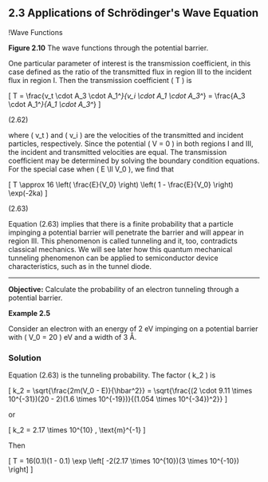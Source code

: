 ## 2.3 Applications of Schrödinger's Wave Equation

!Wave Functions

**Figure 2.10** The wave functions through the potential barrier.

One particular parameter of interest is the transmission coefficient, in this case defined as the ratio of the transmitted flux in region III to the incident flux in region I. Then the transmission coefficient \( T \) is

\[
T = \frac{v_t \cdot A_3 \cdot A_1^*}{v_i \cdot A_1 \cdot A_3^*} = \frac{A_3 \cdot A_1^*}{A_1 \cdot A_3^*}
\]

(2.62)

where \( v_t \) and \( v_i \) are the velocities of the transmitted and incident particles, respectively. Since the potential \( V = 0 \) in both regions I and III, the incident and transmitted velocities are equal. The transmission coefficient may be determined by solving the boundary condition equations. For the special case when \( E \ll V_0 \), we find that

\[
T \approx 16 \left( \frac{E}{V_0} \right) \left( 1 - \frac{E}{V_0} \right) \exp(-2ka)
\]

(2.63)

Equation (2.63) implies that there is a finite probability that a particle impinging a potential barrier will penetrate the barrier and will appear in region III. This phenomenon is called tunneling and it, too, contradicts classical mechanics. We will see later how this quantum mechanical tunneling phenomenon can be applied to semiconductor device characteristics, such as in the tunnel diode.

----

**Objective:** Calculate the probability of an electron tunneling through a potential barrier.

**Example 2.5**

Consider an electron with an energy of 2 eV impinging on a potential barrier with \( V_0 = 20 \) eV and a width of 3 Å.

### Solution

Equation (2.63) is the tunneling probability. The factor \( k_2 \) is

\[
k_2 = \sqrt{\frac{2m(V_0 - E)}{\hbar^2}} = \sqrt{\frac{(2 \cdot 9.11 \times 10^{-31})(20 - 2)(1.6 \times 10^{-19})}{(1.054 \times 10^{-34})^2}}
\]

or

\[
k_2 = 2.17 \times 10^{10} \, \text{m}^{-1}
\]

Then

\[
T = 16(0.1)(1 - 0.1) \exp \left[ -2(2.17 \times 10^{10})(3 \times 10^{-10}) \right]
\]